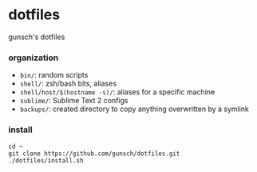 dotfiles
========

gunsch's dotfiles

### organization

* `bin/`: random scripts
* `shell/`: zsh/bash bits, aliases
* `shell/host/$(hostname -s)/`: aliases for a specific machine
* `sublime/`: Sublime Text 2 configs
* `backups/`: created directory to copy anything overwritten by a symlink

### install

    cd ~
    git clone https://github.com/gunsch/dotfiles.git
    ./dotfiles/install.sh

